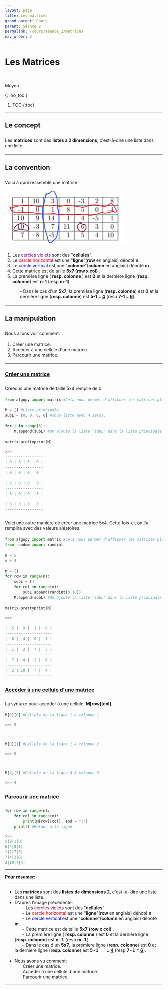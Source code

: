 ```yaml
---
layout: page
title: Les matrices
grand_parent: Cours
parent: Séance 2
permalink: /cours/seance_2/matrices
nav_order: 2
---
```


<link rel="stylesheet" href="/css/placement-label.css">  
<link rel="icon" href="/img/logo.png">

<div id="containerIntro">
<h1><b>Les Matrices</b></h1> &nbsp; <p class="label label-yellow">Moyen</p>   
</div>

{: .no_toc }
1. TOC
{:toc}

---

##  Le concept

<div style="margin-top:0.7cm;margin-bottom:0.5cm">
Les <b>matrices</b> sont des <b>listes à 2 dimensions</b>, c'est-à-dire une liste dans une liste.
</div>

---

## La convention

<div style="margin-top:0.7cm;margin-bottom:0.5cm">
Voici à quoi ressemble une matrice.
</div>

![Matrice](/img/course_image/nb_7/course7_1.png)


<div style="margin-top:0.7cm;margin-bottom:0.5cm">
<ol>
<li> Les <font color = "purple"> cercles violets </font> sont des "<b>cellules</b>". </li>
<li> Le <font color = "red"> cercle horizontal </font> est une "<b>ligne</b>"(<b>row</b> en anglais) dénoté <b>n</b>.</li>
<li> Le <font color = "blue"> cercle vertical </font> est une "<b>colonne</b>"(<b>column</b> en anglais) dénoté <b>m</b>.</li>
<li> Cette matrice est de taille <b> 5x7 (row x col) </b>.</li>
<li> La première ligne (<b> resp. colonne </b>) est <b>0</b> et la dernière ligne (<b>resp. colonne</b>) est <b>n-1</b> (resp <b>m-1</b>).</li>
    <ol>- Dans le cas d'un <b>5x7</b>, la première ligne (<b>resp. colonne</b>) est <b>0</b> et la dernière ligne (<b>resp. colonne</b>) est <b>5-1 = <u>4</u></b> (resp <b>7-1 = <u>6</u></b>).</ol>
</ol>
</div>

---

## La manipulation

<div style="margin-top:0.7cm;margin-bottom:0.5cm">
Nous allons voir comment:
</div>

<div style="margin-bottom:0.5cm">
<ol>
<li> Créer une matrice.</li>
<li> Accéder à une cellule d'une matrice.</li>
<li> Parcourir une matrice.</li>
</ol>
</div>

---

### <u> Créer une matrice </u>


<div style="margin-top:0.7cm;margin-bottom:0.5cm">
Créeons une matrice de taille 5x4 remplie de 0.
</div>


```python
from algopy import matrix #Cela nous permet d'afficher les matrices plus joliment.

M = [] #Liste principale.
subL = [0, 0, 0, 0] #sous-liste avec 4 zéros.

for i in range(5):
    M.append(subL) #On ajoute la liste "subL" dans la liste principale "M".

matrix.prettyprint(M)
```
```python
>>>
-----------------
| 0 | 0 | 0 | 0 |
-----------------
| 0 | 0 | 0 | 0 |
-----------------
| 0 | 0 | 0 | 0 |
-----------------
| 0 | 0 | 0 | 0 |
-----------------
| 0 | 0 | 0 | 0 |
-----------------
```

<div style="margin-top:0.7cm;margin-bottom:0.5cm">
Voici une autre manière de créer une matrice 5x4. Cette fois-ci, on l'a remplira avec des valeurs aléatoires.
</div>

```python
from algopy import matrix #Cela nous permet d'afficher les matrices plus joliment.
from random import randint

n = 5
m = 4

M = []
for row in range(n):
    subL = []
    for col in range(m):
        subL.append(randint(0,10))
    M.append(subL) #On ajoute la liste "subL" dans la liste principale "M".
    
matrix.prettyprint(M)
```
```python
>>>
---------------------
|  5 |  9 |  1 |  0 |
---------------------
|  6 |  4 |  0 |  1 |
---------------------
|  1 |  2 |  7 |  3 |
---------------------
|  7 |  4 |  2 |  6 |
---------------------
|  2 | 10 |  7 |  4 |
---------------------
```

<div style="margin-top:0.7cm;margin-bottom:0.5cm">
</div>

### <u> Accéder à une cellule d'une matrice </u>

<div style="margin-top:0.7cm;margin-bottom:0.5cm">
La syntaxe pour accéder à une cellule: <b>M[row][col]</b>
</div>

```python
M[0][0] #Cellule de la ligne 1 & colonne 1.
```
```python
>>> 5
```
<br>

```python
M[0][1] #Cellule de la ligne 1 & colonne 2.
```
```python
>>> 9
```
<br>

```python
M[4][3] #Cellule de la ligne 4 & colonne 3.
```
```python
>>> 4
```

<div style="margin-top:0.7cm;margin-bottom:0.5cm">
</div>

### <u> Parcourir une matrice </u>

<div style="margin-top:0.7cm;margin-bottom:0.5cm">
</div>

```python
for row in range(n):
    for col in range(m):
        print(M[row][col], end = "|")
    print() #Retour à la ligne
```
```python
>>>
5|9|1|0|
6|4|0|1|
1|2|7|3|
7|4|2|6|
2|10|7|4|
```

---

__<u>Pour résumer:</u>__ 

<table><tr><td>

- Les <b> matrices</b> sont des <b>listes de dimensions 2</b>, c'est-à-dire une liste dans une liste.<br>
- D'après l'image précédente:<br>
&nbsp;&nbsp;&nbsp;&nbsp;&nbsp;&nbsp;- Les <font color = "purple"> cercles violets </font> sont des "<b>cellules</b>".
    <br>
&nbsp;&nbsp;&nbsp;&nbsp;&nbsp;&nbsp;- Le <font color = "red"> cercle horizontal </font> est une "<b>ligne</b>"(<b>row</b> en anglais) dénoté <b>n</b>.
    <br>
&nbsp;&nbsp;&nbsp;&nbsp;&nbsp;&nbsp;- Le <font color = "blue"> cercle vertical </font> est une "<b>colonne</b>"(<b>column</b> en anglais) dénoté <b>m</b>.
    <br>
&nbsp;&nbsp;&nbsp;&nbsp;&nbsp;&nbsp;- Cette matrice est de taille <b> 5x7 (row x col) </b>.
    <br>
&nbsp;&nbsp;&nbsp;&nbsp;&nbsp;&nbsp;- La première ligne (<b> resp. colonne </b>) est <b>0</b> et la dernière ligne (<b>resp. colonne</b>) est <b>n-1</b> (resp <b>m-1</b>).
    <br>
&nbsp;&nbsp;&nbsp;&nbsp;&nbsp;&nbsp;- Dans le cas d'un <b>5x7</b>, la première ligne (<b>resp. colonne</b>) est <b>0</b> et la dernière ligne (<b>resp. colonne</b>) est <b>5-1 &nbsp;&nbsp;&nbsp;&nbsp;&nbsp;&nbsp;= <u>4</u></b> (resp <b>7-1 = <u>6</u></b>).
    <br>
    <br>
- Nous avons vu comment:
    <br>
&nbsp;&nbsp;&nbsp;&nbsp;&nbsp;&nbsp; Créer une matrice.
    <br>
&nbsp;&nbsp;&nbsp;&nbsp;&nbsp;&nbsp; Accéder à une cellule d'une matrice.
    <br>
&nbsp;&nbsp;&nbsp;&nbsp;&nbsp;&nbsp; Parcourir une matrice.
</td></tr></table>